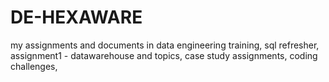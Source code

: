 # DE-HEXAWARE
my assignments and documents in data engineering training,
sql refresher,
assignment1 - datawarehouse and topics,
case study assignments,
coding challenges,
